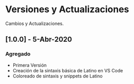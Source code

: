 # Versiones y Actualizaciones
Cambios y Actualizaciones.

## [1.0.0] - 5-Abr-2020
### Agregado
- Primera Versión
- Creación de la sintaxis básica de Latino en VS Code
- Coloreado de sintaxis y snippets de Latino
